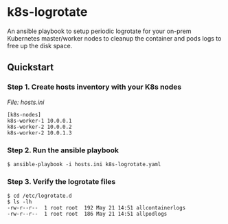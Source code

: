 # k8s-logrotate
An ansible playbook to setup periodic logrotate for your on-prem Kubernetes master/worker nodes to cleanup the container and pods logs to free up the disk space.

## Quickstart

### Step 1. Create hosts inventory with your K8s nodes

*File: hosts.ini*
```
[k8s-nodes]
k8s-worker-1 10.0.0.1
k8s-worker-2 10.0.0.2
k8s-worker-2 10.0.1.3
```

### Step 2. Run the ansible playbook
```
$ ansible-playbook -i hosts.ini k8s-logrotate.yaml
```

### Step 3. Verify the logrotate files
```
$ cd /etc/logrotate.d
$ ls -lh
-rw-r--r--  1 root root  192 May 21 14:51 allcontainerlogs
-rw-r--r--  1 root root  186 May 21 14:51 allpodlogs
```
